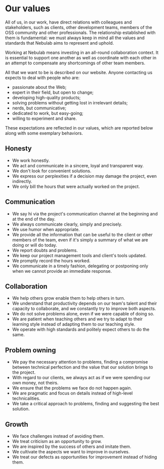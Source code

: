 # Our values

All of us, in our work, have direct relations with colleagues and stakeholders, such as clients,
other development teams, members of the OSS community and other professionals. The relationship
established with them is fundamental: we must always keep in mind all the values and standards that
Nebulab aims to represent and uphold.

Working at Nebulab means investing in an all-round collaboration context. It is essential to support
one another as well as coordinate with each other in an attempt to compensate any shortcomings of
other team members.

All that we want to be is described on our website. Anyone contacting us expects to deal with
people who are:

- passionate about the Web;
- expert in their field, but open to change;
- developing high-quality products;
- solving problems without getting lost in irrelevant details;
- nerds, but communicative;
- dedicated to work, but easy-going;
- willing to experiment and share.

These expectations are reflected in our values, which are reported below along with some exemplary
behaviors.

## Honesty

- We work honestly.
- We act and communicate in a sincere, loyal and transparent way.
- We don't look for convenient solutions.
- We express our perplexities if a decision may damage the project, even indirectly.
- We only bill the hours that were actually worked on the project.
    
## Communication

- We say hi via the project's communication channel at the beginning and at the end of the day.
- We always communicate clearly, simply and precisely.
- We use humor when appropriate.
- We provide all the information that can be useful to the client or other members of the team, even
  if it's simply a summary of what we are doing or will do today.
- We report doubts and problems.
- We keep our project management tools and client's tools updated.
- We promptly record the hours worked.
- We communicate in a timely fashion, delegating or postponing only when we cannot provide an
  immediate response.

## Collaboration

- We help others grow enable them to help others in turn.
- We understand that productivity depends on our team's talent and their capacity to collaborate,
  and we constantly try to improve both aspects.
- We do not solve problems alone, even if we were capable of doing so.
- We are patient when teaching others and we try to adapt to their learning style instead of
  adapting them to our teaching style.
- We operate with high standards and politely expect others to do the same.

## Problem owning

- We pay the necessary attention to problems, finding a compromise between technical perfection and
  the value that our solution brings to the project.
- With regard to our clients, we always act as if we were spending our own money, not theirs.
- We ensure that the problems we face do not happen again.
- We are pragmatic and focus on details instead of high-level technicalities.
- We take a critical approach to problems, finding and suggesting the best solution.

## Growth

- We face challenges instead of avoiding them.
- We treat criticism as an opportunity to grow.
- We are inspired by the success of others and imitate them.
- We cultivate the aspects we want to improve in ourselves.
- We treat our defects as opportunities for improvement instead of hiding them.
